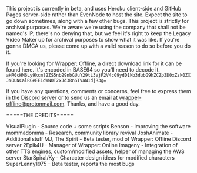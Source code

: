 This project is currently in beta, and uses Heroku client-side and GitHub Pages server-side rather than EvenNode to host the site. Expect the site to go down sometimes, along with a few other bugs. This project is strictly for archival purposes. We're aware we're using the company that shall not be named's IP, there's no denying that, but we feel it's right to keep the Legacy Video Maker up for archival purposes to show what it was like. If you're gonna DMCA us, please come up with a valid reason to do so before you do it.

If you're looking for Wrapper: Offline, a direct download link for it can be found here. It's encoded in BASE64 so you'll need to decode it. `aHR0cHM6Ly9kcml2ZS5nb29nbGUuY29tL3VjP2V4cG9ydD1kb3dubG9hZCZpZD0xZzk0ZXJYOUNCalRCeEE1dWN0T2xJd3RnSTVaN1djR3g=`

If you have any questions, comments or concerns, feel free to express them in the [Discord server](https://discord.gg/2CCt2bE) or to send us an email at wrapper-offline@protonmail.com. Thanks, and have a good day.



=====THE CREDITS=====

VisualPlugin - Source code + some scripts
Benson - Improving the software
mommadomma - Research, community library revival
JoshAnimate - Additional stuff
MJ, The Spirit - Beta tester, mod of Wrapper: Offline Discord server
2Epik4U - Manager of Wrapper: Online
Imageny - Integration of other TTS engines, custom/modified assets, helper of managing the AWS server
StarSpiral/Ky - Character design ideas for modified characters
SuperLenny1975 - Beta tester, reports the most bugs
